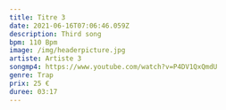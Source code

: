 ```yaml
---
title: Titre 3
date: 2021-06-16T07:06:46.059Z
description: Third song
bpm: 110 Bpm
image: /img/headerpicture.jpg
artiste: Artiste 3
songmp4: https://www.youtube.com/watch?v=P4DV1QxQmdU
genre: Trap
prix: 25 €
duree: 03:17
---
```

